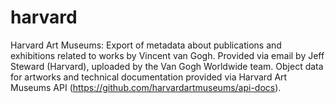 # harvard

Harvard Art Museums: Export of metadata about publications and exhibitions related to works by Vincent van Gogh.
Provided via email by Jeff Steward (Harvard), uploaded by the Van Gogh Worldwide team.
Object data for artworks and technical documentation provided via Harvard Art Museums API (https://github.com/harvardartmuseums/api-docs).
